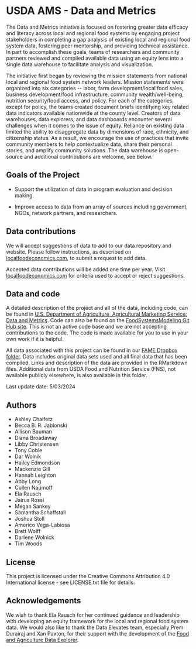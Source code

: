 # USDA AMS - Data and Metrics

The Data and Metrics initiative is focused on fostering greater data efficacy and literacy across local and regional food systems by engaging project stakeholders in completing a gap analysis of existing local and regional food system data, fostering peer mentorship, and providing technical assistance. In part to accomplish these goals, teams of researchers and community partners reviewed and compiled available data using an equity lens into a single data warehouse to facilitate analysis and visualization.

The initiative first began by reviewing the mission statements from national local and regional food system network leaders. Mission statements were organized into six categories -- labor, farm development/local food sales, business development/food infrastructure, community wealth/well-being, nutrition security/food access, and policy. For each of the categories, except for policy, the teams created document briefs identifying key related data indicators available nationwide at the county level. Creators of data warehouses, data explorers, and data dashboards encounter several challenges when it comes to the issue of equity. Reliance on existing data limited the ability to disaggregate data by dimensions of race, ethnicity, and citizenship status. As a result, we encourage the use of practices that invite community members to help contextualize data, share their personal stories, and amplify community solutions. The data warehouse is open-source and additional contributions are welcome, see below.

## Goals of the Project

-   Support the utilization of data in program evaluation and decision making.

-   Improve access to data from an array of sources including government, NGOs, network partners, and researchers.

## Data contributions

We will accept suggestions of data to add to our data repository and website. Please follow instructions, as described on [localfoodeconomics.com](https://localfoodeconomics.com/data/recommendations/), to submit a request to add data.

Accepted data contributions will be added one time per year. Visit [localfoodeconomics.com](https://localfoodeconomics.com/data/recommendations/) for criteria used to accept or reject suggestions.

## Data and code

A detailed description of the project and all of the data, including code, can be found in [U.S. Department of Agriculture, Agricultural Marketing Service: Data and Metrics](https://allison-bauman.quarto.pub/usda-ams-datametrics/). Code can also be found on the [FoodSystemsModeling Git Hub site](https://github.com/FoodSystemsModeling/DataWarehouse). This is not an active code base and we are not accepting contributions to the code. The code is made available for you to use in your own work if it is helpful.

All data associated with this project can be found in our [FAME Dropbox folder](https://www.dropbox.com/scl/fo/zpxmg4ka2j7iol1bxrtsn/h?dl=0&rlkey=vshhwvzb2ukpu9dvn06z14o5x). Data includes original data sets used and all final data that has been compiled. Links and description of the data are provided in the RMarkdown files. Additional data from USDA Food and Nutrition Service (FNS), not available publicly elsewhere, is also available in this folder.

Last update date: 5/03/2024

## Authors

-   Ashley Chaifetz
-   Becca B. R. Jablonski
-   Allison Bauman
-   Diana Broadaway
-   Libby Christensen
-   Tony Coble
-   Dar Wolnik
-   Hailey Edmondson
-   Mackenzie Gill
-   Hannah Leighton
-   Abby Long
-   Cullen Naumoff
-   Ela Rausch
-   Jairus Rossi
-   Megan Sankey
-   Samantha Schaffstall
-   Joshua Stoll
-   Americo Vega-Labiosa
-   Brett Wolff
-   Darlene Wolnick
-   Tim Woods

## License

This project is licensed under the Creative Commons Attribution 4.0 International license - see LICENSE.txt file for details.

## Acknowledgements

We wish to thank Ela Rausch for her continued guidance and leadership with developing an equity framework for the local and regional food system data. We would also like to thank the Data Elevates team, especially Prem Durairaj and Xan Paxton, for their support with the development of the [Food and Agriculture Data Explorer](https://localfoodeconomics.com/data/).

